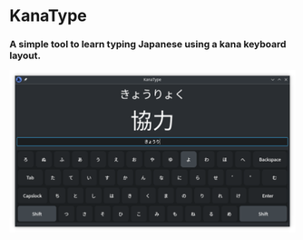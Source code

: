 # KanaType

### A simple tool to learn typing Japanese using a kana keyboard layout.

![Screenshot](.github/Screenshot.png)
